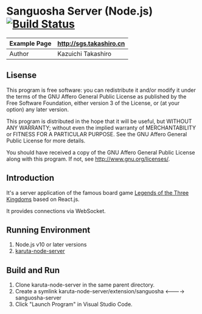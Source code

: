 Sanguosha Server (Node.js) [![Build Status](https://www.travis-ci.org/takashiro/sanguosha-server.svg?branch=dev)](https://www.travis-ci.org/takashiro/sanguosha-server)
==========

| Example Page |  http://sgs.takashiro.cn     |
|--------------|------------------------------|
| Author       |    Kazuichi Takashiro        |


Lisense
-------
This program is free software: you can redistribute it and/or modify
it under the terms of the GNU Affero General Public License as
published by the Free Software Foundation, either version 3 of the
License, or (at your option) any later version.

This program is distributed in the hope that it will be useful,
but WITHOUT ANY WARRANTY; without even the implied warranty of
MERCHANTABILITY or FITNESS FOR A PARTICULAR PURPOSE.  See the
GNU Affero General Public License for more details.

You should have received a copy of the GNU Affero General Public License
along with this program. If not, see <http://www.gnu.org/licenses/>.

Introduction
------------

It's a server application of the famous board game [Legends of the Three Kingdoms](https://en.wikipedia.org/wiki/Legends_of_the_Three_Kingdoms) based on React.js.

It provides connections via WebSocket.


Running Environment
-------------------
1. Node.js v10 or later versions
1. [karuta-node-server](https://github.com/takashiro/karuta-node-server)

Build and Run
-------------
1. Clone karuta-node-server in the same parent directory.
1. Create a symlink karuta-node-server/extension/sanguosha <----> sanguosha-server
1. Click "Launch Program" in Visual Studio Code.
